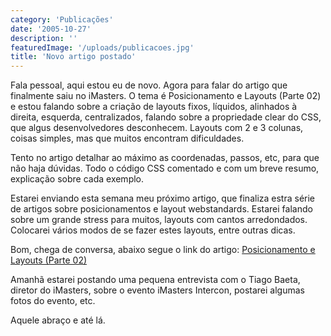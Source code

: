 ```yaml
---
category: 'Publicações'
date: '2005-10-27'
description: ''
featuredImage: '/uploads/publicacoes.jpg'
title: 'Novo artigo postado'
---
```


Fala pessoal, aqui estou eu de novo. Agora para falar do artigo que finalmente saiu no iMasters. O tema é Posicionamento e Layouts (Parte 02) e estou falando sobre a criação de layouts fixos, líquidos, alinhados à direita, esquerda, centralizados, falando sobre a propriedade clear do CSS, que algus desenvolvedores desconhecem. Layouts com 2 e 3 colunas, coisas simples, mas que muitos encontram dificuldades.

Tento no artigo detalhar ao máximo as coordenadas, passos, etc, para que não haja dúvidas. Todo o código CSS comentado e com um breve resumo, explicação sobre cada exemplo.

Estarei enviando esta semana meu próximo artigo, que finaliza estra série de artigos sobre posicionamentos e layout webstandards. Estarei falando sobre um grande stress para muitos, layouts com cantos arredondados. Colocarei vários modos de se fazer estes layouts, entre outras dicas.

Bom, chega de conversa, abaixo segue o link do artigo: [Posicionamento e Layouts (Parte 02)](http://www.imasters.com.br/artigo.php?cn=3638&cc=280 'Visitar Artigo [Este link abre em uma nova janela]')

Amanhã estarei postando uma pequena entrevista com o Tiago Baeta, diretor do iMasters, sobre o evento iMasters Intercon, postarei algumas fotos do evento, etc.

Aquele abraço e até lá.
